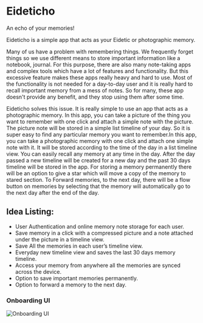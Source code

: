 # Eideticho
An echo of your memories!



Eideticho is a simple app that acts as your Eidetic or photographic memory.

Many of us have a problem with remembering things. We frequently forget things so we use different means to store important information like a notebook, journal. For this purpose, there are also many note-taking apps and complex tools which have a lot of features and functionality. But this excessive feature makes these apps really heavy and hard to use. Most of the functionality is not needed for a day-to-day user and it is really hard to recall important memory from a mess of notes. So for many, these app doesn't provide any benefit, and they stop using them after some time.

Eideticho solves this issue. It is really simple to use an app that acts as a photographic memory. In this app, you can take a picture of the thing you want to remember with one click and attach a simple note with the picture. The picture note will be stored in a simple list timeline of your day. So it is super easy to find any particular memory you want to remember.In this app, you can take a photographic memory with one click and attach one simple note with it. It will be stored according to the time of the day in a list timeline view. You can easily recall any memory at any time in the day. After the day passed a new timeline will be created for a new day and the past 30 days timeline will be stored in the app. For storing a memory permanently there will be an option to give a star which will move a copy of the memory to stared section. To Forward memories, to the next day, there will be a flow button on memories by selecting that the memory will automatically go to the next day after the end of the day.

## Idea Listing:

* User Authentication and online memory note storage for each user.
* Save memory in a click with a compressed picture and a note attached under the picture in a timeline view.
* Save All the memories in each user’s timeline view.
* Everyday new timeline view and saves the last 30 days memory timeline.
* Access your memory from anywhere all the memories are synced across the device.
* Option to save important memories permanently.
* Option to forward a memory to the next day.

### Onboarding UI
![Onboarding UI](https://i.ibb.co/Dwhb45V/Onboarding.png)
